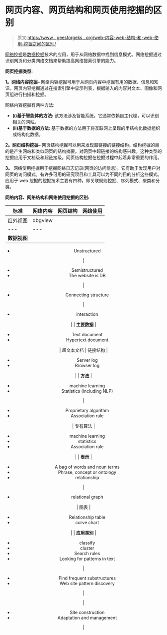 # 网页内容、网页结构和网页使用挖掘的区别

> 原文:[https://www . geesforgeks . org/web-内容-web-结构-和-web-使用-挖掘之间的区别/](https://www.geeksforgeeks.org/difference-between-web-content-web-structure-and-web-usage-mining/)

[网络挖掘](https://www.geeksforgeeks.org/web-mining/)是[数据挖掘](https://www.geeksforgeeks.org/data-mining/)技术的应用，用于从网络数据中找到信息模式。网络挖掘通过识别网页和分类网络文档来帮助提高网络搜索引擎的能力。

**网页挖掘类型:**

**1。网络内容挖掘–**
网络内容挖掘可用于从网页内容中挖掘有用的数据、信息和知识。网页内容挖掘通过在搜索引擎中显示列表，根据输入的内容对文本、图像和网页组进行扫描和挖掘。

网络内容挖掘有两种方法:

*   **(i)基于智能体的方法:**
    该方法涉及智能系统。它通常依赖自主代理，可以识别相关的网站。
*   **(ii)基于数据的方法:**
    基于数据的方法用于将互联网上呈现的半结构化数据组织成结构化数据。

**2。网页结构挖掘–**
网页结构挖掘可以用来发现超链接的链接结构。结构挖掘的目的是产生网站和类似网页的结构摘要。对网页中超链接的结构感兴趣。这种类型的挖掘应用于文档级和超链接级。网页结构挖掘在挖掘过程中起着非常重要的作用。

**3。**
网络使用挖掘用于挖掘网络日志记录(网页的访问信息)。它有助于发现用户对网页的访问模式。有许多可用的研究项目和工具可以为不同的目的分析这些模式。应用于 web 挖掘的挖掘技术主要有四种，即关联规则挖掘、序列模式、聚类和分类。

**网络内容、网络结构和网络使用挖掘的区别:**

<center>

| 标准 | 网络内容 | 网页结构 | 网络使用 |
| --- | --- | --- | --- |
| 红外视图 | dbgview |
| --- | --- |
| **数据视图** | 

*   Unstructured

 | 

*   Semistructured
*   The website is DB

 | 

*   Connecting structure

 | 

*   interaction

 |
| **主要数据** | 

*   Text document
*   Hypertext document

 | 超文本文档 | 链接结构 | 

*   Server log
*   Browser log

 |
| **方法** | 

*   machine learning
*   Statistics (including NLP)

 | 

*   Proprietary algorithm
*   Association rule

 | 专有算法 | 

*   machine learning
*   statistics
*   Association rule

 |
| **表示** | 

*   A bag of words and noun terms
*   Phrase, concept or ontology
*   relationship

 | 

*   relational graph

 | 图表 | 

*   Relationship table
*   curve chart

 |
| **应用类别** | 

*   classify
*   cluster
*   Search rules
*   Looking for patterns in text

 | 

*   Find frequent substructures
*   Web site pattern discovery

 | 

 | 

*   Site construction
*   Adaptation and management

 |

</center>